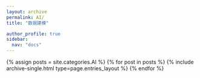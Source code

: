 ```yaml
---
layout: archive
permalink: AI/
title: "数据建模"

author_profile: true
sidebar:
  nav: "docs"
---
```


{% assign posts = site.categories.AI %}
{% for post in posts %}
{% include archive-single.html type=page.entries_layout %}
{% endfor %}
